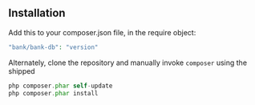 ## Installation

Add this to your composer.json file, in the require object:

```php
"bank/bank-db": "version"
```

Alternately, clone the repository and manually invoke `composer` using the shipped

```php
php composer.phar self-update
php composer.phar install
```
